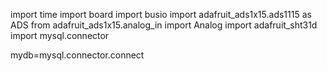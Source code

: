 import time
import board
import busio
import adafruit_ads1x15.ads1115 as ADS
from adafruit_ads1x15.analog_in import Analog
import adafruit_sht31d
import mysql.connector

mydb=mysql.connector.connect
